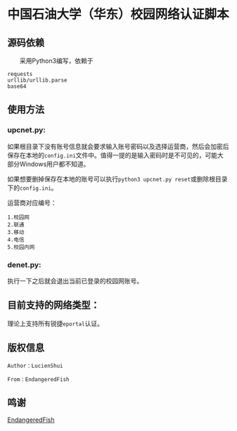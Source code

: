 # 中国石油大学（华东）校园网络认证脚本


## 源码依赖
&emsp;&emsp;采用Python3编写，依赖于

```
requests
urllib/urllib.parse
base64
```

## 使用方法

### upcnet.py:

如果根目录下没有账号信息就会要求输入账号密码以及选择运营商，然后会加密后保存在本地的`config.ini`文件中。值得一提的是输入密码时是不可见的，可能大部分Windows用户都不知道。

如果想要删掉保存在本地的账号可以执行`python3 upcnet.py reset`或删除根目录下的`config.ini`。

运营商对应编号：

```
1.校园网
2.联通
3.移动
4.电信
5.校园内网
```

### denet.py:

执行一下之后就会退出当前已登录的校园网账号。

## 目前支持的网络类型：

理论上支持所有锐捷`eportal`认证。

## 版权信息

```
Author：LucienShui

From：EndangeredFish
```

## 鸣谢

[EndangeredFish](https://github.com/EndangeredF1sh)
